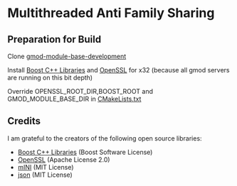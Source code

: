 # Multithreaded Anti Family Sharing

## Preparation for Build
Clone [gmod-module-base-development](https://github.com/Facepunch/gmod-module-base/tree/development)

Install [Boost C++ Libraries](boost) and [OpenSSL](https://www.openssl.org/) for x32 (because all gmod servers are running on this bit depth)

Override OPENSSL_ROOT_DIR,BOOST_ROOT and GMOD_MODULE_BASE_DIR in [CMakeLists.txt](https://github.com/rautyrauty/multithreaded-anti-family-sharing/blob/main/CMakeLists.txt#L10)

## Credits
I am grateful to the creators of the following open source libraries:
  - [Boost C++ Libraries](http://www.boost.org/) (Boost Software License)
  - [OpenSSL](https://www.openssl.org/) (Apache License 2.0)
  - [mINI](https://github.com/pulzed/mINI) (MIT License)
  - [json](https://github.com/nlohmann/json) (MIT License)